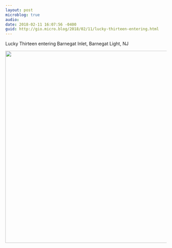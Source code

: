 ```yaml
---
layout: post
microblog: true
audio: 
date: 2018-02-11 16:07:56 -0400
guid: http://gio.micro.blog/2018/02/11/lucky-thirteen-entering.html
---
```

Lucky Thirteen entering Barnegat Inlet, Barnegat Light, NJ

<img src="http://microblog.stevegio.net/uploads/2018/2b7803d847.jpg" width="600" height="600" />
